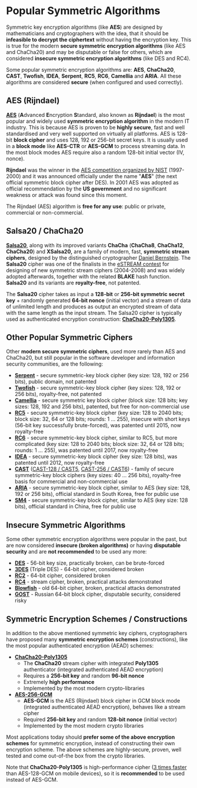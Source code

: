 # Popular Symmetric Algorithms

Symmetric key encryption algorithms (like **AES**) are designed by mathematicians and cryptographers with the idea, that it should be **infeasible to decrypt the ciphertext** without having the encryption key. This is true for the modern **secure symmetric encryption algorithms** (like AES and ChaCha20) and may be disputable or false for others, which are considered **insecure symmetric encryption algorithms** (like DES and RC4).

Some popular symmetric encryption algorithms are: **AES**, **ChaCha20**, **CAST**, **Twofish**, **IDEA**, **Serpent**, **RC5**, **RC6**, **Camellia** and **ARIA**. All these algorithms are considered **secure** (when configured and used correctly).

## AES (**Rijndael)**

[**AES**](https://en.wikipedia.org/wiki/Advanced\_Encryption\_Standard) (**A**dvanced **E**ncryption **S**tandard, also known as **Rijndael**) is the most popular and widely used **symmetric encryption algorithm** in the modern IT industry. This is because AES is proven to be **highly secure**, fast and well standardised and very well supported on virtually all platforms. AES is 128-bit **block cipher** and uses 128, 192 or 256-bit secret keys. It is usually used in a **block mode** like **AES-CTR** or **AES-GCM** to process streaming data. In the most block modes AES require also a random 128-bit initial vector (IV, nonce).

**Rijndael** was the winner in the [AES competition organized by NIST](https://en.wikipedia.org/wiki/Advanced\_Encryption\_Standard\_process) (1997-2000) and it was announced officially under the name "**AES**" (the next official symmetric block cipher after DES). In 2001 AES was adopted as official recommendation by the **US government** and no significant weakness or attack was found since this moment.

The Rijndael (AES) algorithm is **free for any use**: public or private, commercial or non-commercial.

## **Salsa20 / ChaCha20**

[**Salsa20**](https://en.wikipedia.org/wiki/Salsa20), along with its improved variants **ChaCha** (**ChaCha8**, **ChaCha12**, **ChaCha20**) and **XSalsa20,** are a family of modern, fast, **symmetric stream ciphers**, designed by the distinguished cryptographer [Daniel Bernstein](https://en.wikipedia.org/wiki/Daniel\_J.\_Bernstein). The **Salsa20** cipher was one of the finalists in the [eSTREAM contest](https://en.wikipedia.org/wiki/ESTREAM) for designing of new symmetric stream ciphers (2004-2008) and was widely adopted afterwards, together with the related **BLAKE** hash function. **Salsa20** and its variants are **royalty-free**, not patented.

The **Salsa20** cipher takes as input a **128-bit** or **256-bit symmetric secret key** + randomly generated **64-bit nonce** (initial vector) and a stream of data of unlimited length and produces as output an encrypted stream of data with the same length as the input stream. The Salsa20 cipher is typically used as authenticated encryption construction: [**ChaCha20-Poly1305**](https://tools.ietf.org/html/rfc7539).

## Other Popular Symmetric Ciphers

Other **modern secure symmetric ciphers**, used more rarely than AES and ChaCha20, but still popular in the software developer and information security communities, are the following:

* [**Serpent**](https://en.wikipedia.org/wiki/Serpent\_\(cipher\)) - secure symmetric-key block cipher (key size: 128, 192 or 256 bits), public domain, not patented
* [**Twofish**](https://en.wikipedia.org/wiki/Twofish) - secure symmetric-key block cipher (key sizes: 128, 192 or 256 bits), royalty-free, not patented
* [**Camellia**](https://en.wikipedia.org/wiki/Camellia\_\(cipher\)) - secure symmetric key block cipher (block size: 128 bits; key sizes: 128, 192 and 256 bits), patented, but free for non-commercial use
* [**RC5**](https://en.wikipedia.org/wiki/RC5) - secure symmetric-key block cipher (key size: 128 to 2040 bits; block size: 32, 64 or 128 bits; rounds: 1 ... 255), insecure with short keys (56-bit key successfully brute-forced), was patented until 2015, now royalty-free
* [**RC6**](https://en.wikipedia.org/wiki/RC6) - secure symmetric-key block cipher, similar to RC5, but more complicated (key size: 128 to 2040 bits; block size: 32, 64 or 128 bits; rounds: 1 ... 255), was patented until 2017, now royalty-free
* [**IDEA**](https://en.wikipedia.org/wiki/International\_Data\_Encryption\_Algorithm) - secure symmetric-key block cipher (key size: 128 bits), was patented until 2012, now royalty-free
* [**CAST**](https://en.wikipedia.org/wiki/CAST-256) ([CAST-128 / CAST5](https://en.wikipedia.org/wiki/CAST-128), [CAST-256 / CAST6](https://en.wikipedia.org/wiki/CAST-128)) - family of secure symmetric-key block ciphers (key sizes: 40 ... 256 bits), royalty-free basis for commercial and non-commercial use
* [**ARIA**](https://en.wikipedia.org/wiki/ARIA\_\(cipher\)) - secure symmetric-key block cipher, similar to AES (key size: 128, 192 or 256 bits), official standard in South Korea, free for public use
* [**SM4**](https://en.wikipedia.org/wiki/SM4\_\(cipher\)) - secure symmetric-key block cipher, similar to AES (key size: 128 bits), official standard in China, free for public use

## Insecure Symmetric Algorithms

Some other symmetric encryption algorithms were popular in the past, but are now considered **insecure (broken algorithms)** or having **disputable security** and are **not recommended** to be used any more:

* [**DES**](https://en.wikipedia.org/wiki/Data\_Encryption\_Standard) - 56-bit key size, practically broken, can be brute-forced
* [**3DES**](https://en.wikipedia.org/wiki/Triple\_DES) (Triple DES) - 64-bit cipher, considered broken
* [**RC2**](https://en.wikipedia.org/wiki/RC2) - 64-bit cipher, considered broken
* [**RC4**](https://en.wikipedia.org/wiki/RC4) - stream cipher, broken, practical attacks demonstrated
* [**Blowfish**](https://en.wikipedia.org/wiki/Blowfish\_\(cipher\)) - old 64-bit cipher, broken, practical attacks demonstrated
* [**GOST**](https://en.wikipedia.org/wiki/GOST\_\(block\_cipher\)) - Russian 64-bit block cipher, disputable security, considered risky

## Symmetric Encryption Schemes / Constructions

In addition to the above mentioned symmetric key ciphers, cryptographers have proposed many **symmetric encryption schemes** (constructions), like the most popular authenticated encryption (AEAD) schemes:

* [**ChaCha20-Poly1305**](https://tools.ietf.org/html/rfc7539)
  * The **ChaCha20** stream cipher with integrated **Poly1305** authenticator (integrated authenticated AEAD encryption)
  * Requires a **256-bit key** and random **96-bit nonce**
  * Extremely **high performance**
  * Implemented by the most modern crypto-libraries
* [**AES-256-GCM**](https://tools.ietf.org/html/rfc5288)
  * **AES-GCM** is the AES (Rijndael) block cipher in GCM block mode (integrated authenticated AEAD encryption), behaves like a stream cipher
  * Required **256-bit key** and random **128-bit nonce** (initial vector)
  * Implemented by the most modern crypto libraries

Most applications today should **prefer some of the above encryption schemes** for symmetric encryption, instead of constructing their own encryption scheme. The above schemes are highly-secure, proven, well tested and come out-of-the box from the crypto libraries.

Note that **ChaCha20-Poly1305** is high-performance cipher ([3 times faster](https://www.imperialviolet.org/2014/02/27/tlssymmetriccrypto.html) than AES-128-GCM on mobile devices), so it is **recommended** to be used instead of AES-GCM.
